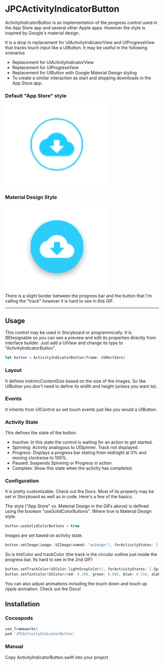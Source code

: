 # JPCActivityIndicatorButton

ActivityIndicatorButton is an implementation of the progress control used in the App Store app and several other Apple apps. However the style is inspired by Google's material design. 

It is a drop in replacement for UIActivityIndicatorView and UIProgressView that tracks touch input like a UIButton. It may be useful in the following scenarios
* Replacement for UIActivityIndicatorView
* Replacement for UIProgressView
* Replacement for UIButton with Google Material Design styling
* To create a similar interaction as start and stopping downloads in the App Store app. 

### Default "App Store" style
![example](Images/demo_normal.gif)

### Material Design Style
![example2](Images/demo_solid.gif)

There is a slight border between the progress bar and the button that I'm calling the "track" however it is hard to see in this GIF.

---

## Usage

This control may be used in Storyboard or programmically.  It is IBDesignable so you can see a preview and edit its properties directly from interface builder.  Just add a UIView and change its type to "ActivityIndicatorButton".

``` swift 
let button = ActivityIndicatorButton(frame: CGRectZero)
```

### Layout

It defines instrincContentSize based on the size of the images. So like UIButton you don't need to define its width and height (unless you want to).


### Events
It inherits from UIControl so set touch events just like you would a UIButton.

### Activity State
This defines the state of the button. 
* Inactive: In this state the control is waiting for an action to get started.
* Spinning: Activity analogous to UISpinner. Track not displayed.
* Progress: Displays a progress bar stating from midnight at 0% and moving clockwise to 100%.
* Paused:   Suspends Spinning or Progress in action.
* Complete: Show this state when the activity has completed.

### Configuration
It is pretty customizable.  Check out the Docs.  Most of its property may be set in Storyboard as well as in code.  Here's a few of the basics.

The style ("App Store" vs. Material Design in the GIFs above) is defined using the boolean "useSolidColorButtons".  Where true is Material Design style.

``` swift
button.useSolidColorButtons = true
```

Images are set based on activity state. 

``` swift
button.setImage(image: UIImage(named: "anImage"), forActivityStates: [.Spinning, .Progress])
```

So is tintColor and trackColor (the track is the circular outline just inside the progress bar. Its hard to see in the 2nd GIF)

``` swift
button.setTrackColor(UIColor.lightGrayColor(), forActivityStates: [.Spinning, .Progress])
button.setTintColor(UIColor(red: 0.298, green: 0.686, blue: 0.314, alpha: 1.0), forActivityStates: [.Complete])
```

You can also adjust animations including the touch down and touch up ripple animation.  Check out the Docs!


## Installation
### Cocoapods 

``` ruby
use_frameworks!
pod 'JPCActivityIndicatorButton'
```

### Manual
Copy ActivityIndicatorButton.swift into your project



